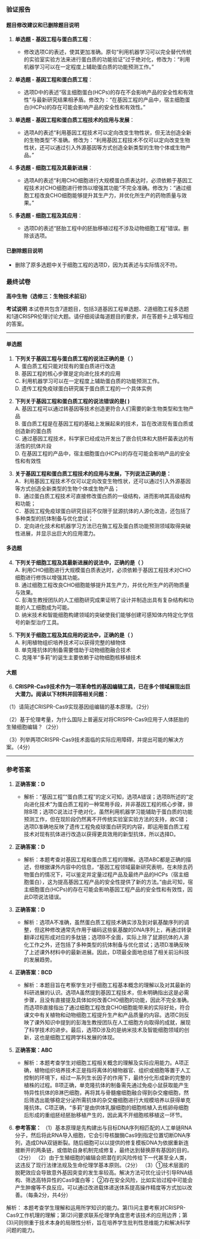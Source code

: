 ### 验证报告

#### 题目修改建议和已删除题目说明

1. **单选题 - 基因工程与蛋白质工程**：
   - 修改选项C的表述，使其更加准确。原句“利用机器学习可以完全替代传统的实验室实验方法来进行蛋白质的功能验证”过于绝对化，修改为：“利用机器学习可以在一定程度上辅助蛋白质的功能预测工作。”

2. **单选题 - 基因工程和蛋白质工程**：
   - 选项D中的表述“宿主细胞蛋白(HCPs)的存在不会影响产品的安全性和有效性”与最新研究结果相矛盾。修改为：“在基因工程的产品中，宿主细胞蛋白(HCPs)的存在可能会影响产品的安全性和有效性。”

3. **单选题 - 基因工程和蛋白质工程技术的应用与发展**：
   - 选项A的表述“利用基因工程技术可以定向改变生物性状，但无法创造全新的生物类型”不准确。修改为：“利用基因工程技术不仅可以定向改变生物性状，还可以通过引入外源基因等方式创造全新类型的生物个体或生物产品。”

4. **多选题 - 细胞工程及其最新进展**：
   - 选项A的表述“利用CHO细胞进行大规模蛋白质表达时，必须依赖于基因工程技术对CHO细胞进行修饰以增强其功能”不完全准确。修改为：“通过细胞工程改良CHO细胞能够提升其生产力，并优化所生产的药物质量与效果。”

5. **多选题 - 细胞工程及其应用**：
   - 选项D的表述“胚胎工程中的胚胎移植过程不涉及动物细胞工程”错误。删除该选项。

#### 已删除题目说明

- 删除了原多选题中关于细胞工程的选项D，因为其表述与实际情况不符。

### 最终试卷

**高中生物（选修三：生物技术前沿）**

**考试说明**
本试卷共包含7道题目，包括3道基因工程单选题、2道细胞工程多选题和1道CRISPR伦理讨论大题。请仔细阅读每道题目的要求，并在答题卡上填写相应的答案。

---

#### 单选题

1. **下列关于基因工程与蛋白质工程的说法正确的是（ ）**  
   A. 蛋白质工程只能对现有的蛋白质进行改造  
   B. 基因工程的核心步骤是定向进化技术的应用  
   C. 利用机器学习可以在一定程度上辅助蛋白质的功能预测工作。  
   D. 遗传工程免疫球蛋白研究属于蛋白质工程的一个具体实例

2. **下列关于基因工程和蛋白质工程的说法错误的是( )**  
   A. 基因工程可以通过转基因等技术创造更符合人们需要的新生物类型和生物产品  
   B. 蛋白质工程是在基因工程的基础上发展起来的技术，旨在改进现有蛋白质或创造新的蛋白质  
   C. 通过基因工程技术，科学家已经成功开发出了嵌合抗体和大肠杆菌表达的有活性的抗体片段  
   D. 在基因工程的产品中，宿主细胞蛋白(HCPs)的存在可能会影响产品的安全性和有效性

3. **关于基因工程和蛋白质工程技术的应用与发展，下列说法正确的是：**  
   A．利用基因工程技术不仅可以定向改变生物性状，还可以通过引入外源基因等方式创造全新类型的生物个体或生物产品；  
   B．通过蛋白质工程技术可直接修改蛋白质的一级结构，进而影响其高级结构和功能；  
   C．基因工程免疫球蛋白研究目前不仅限于鼠源抗体的人源化改造，还包括了多种类型的抗体制备与优化尝试；  
   D．定向进化技术和机器学习方法已在酶工程及蛋白质功能预测领域取得突破性进展，并显示出巨大的应用潜力。

#### 多选题

4. **下列关于细胞工程及其最新进展的说法中，正确的是（ ）**  
   A. 利用CHO细胞进行大规模蛋白质表达时，必须依赖于基因工程技术对CHO细胞进行修饰以增强其功能。  
   B. 通过细胞工程改良CHO细胞能够提升其生产力，并优化所生产的药物质量与效果。  
   C. 彭海生教授团队的人工细胞研究成果证明了设计并制造出具有复杂结构和功能的人工细胞成为可能。  
   D. 纳米技术和智能细胞构建领域的突破使我们能够创建可感知体内特定化学信号的新型治疗工具。

5. **下列关于细胞工程及其应用的说法中，正确的是（ ）**  
   A. 利用植物组织培养技术可以获得完整的植物体  
   B. 单克隆抗体的制备需要借助于动物细胞融合技术  
   C. 克隆羊“多莉”的诞生主要依赖于动物细胞核移植技术

#### 大题

6. **CRISPR-Cas9技术作为一项革命性的基因编辑工具，已在多个领域展现出巨大潜力。阅读以下材料并回答相关问题：**

（1）请简述CRISPR-Cas9实现基因组编辑的基本原理。（2分）

（2）基于伦理考量，为什么国际上普遍反对将CRISPR-Cas9应用于人体胚胎的生殖细胞编辑？（2分）

（3）列举两项CRISPR-Cas9技术面临的实际应用障碍，并提出可能的解决方案。（4分）

---

### 参考答案

1. **正确答案：D**
   - 解析：“基因工程”“蛋白质工程”的定义可知，选项A错误；选项B所述的“定向进化技术”为蛋白质工程的一种常用手段，并非基因工程的核心步骤，排除B项；选项C说法过于绝对化，虽然利用机器学习能辅助于蛋白质的功能预测工作，但在现阶段仍然离不开传统实验室实验方法的支持，故C错；选项D准确地反映了遗传工程免疫球蛋白研究的内容，即运用蛋白质工程技术对现有抗体进行改造以获得更具效用的新型抗体，所以选择D。

2. **正确答案：D**
   - 解析：本题考查对基因工程和蛋白质工程的理解。选项ABC都是正确的描述，但根据课外内容中的信息，“基因工程领域最新研究表明，在未除去药物蛋白的情况下，可以鉴定并定量过程产品及最终产品的HCPs（宿主细胞蛋白），这为提高基因工程产品的安全性提供了新的方法。”由此可知，宿主细胞蛋白(HCPs)的存在可能会影响基因工程产品的安全性和有效性，因此D项说法错误。

3. **正确答案：D**
   - 解析：选项A不准确，虽然蛋白质工程技术确实涉及到对氨基酸序列的调整，但这种修改通常先作用于编码这些氨基酸的DNA序列上，再通过转录翻译过程形成对应的多肽链；选项B不全面，实际上除了鼠源抗体的人源化工作之外，还包括了多种类型的抗体制备与优化尝试；选项D准确反映了上述课外材料中的最新进展。因此，D项最全面地总结了相关前沿科技的发展趋势。

4. **正确答案：BCD**
   - 解析：本题目旨在考察学生对于细胞工程基本概念的理解以及对其最新的科研进展的认识。选项A虽然提到基因工程技术，但未明确指出这是必需步骤，且没有直接提及具体如何改善CHO细胞的功能，因此不完全准确。而选项B直接指出了通过细胞工程改良CHO细胞能带来的实际好处，符合课文中有关植物和动物细胞工程提升生产和产品质量的内容。选项C则反映了课外知识中提到的彭海生教授团队在人工细胞方向取得的成就，展现了科学技术的进步。最后，选项D涉及的是纳米技术及智能细胞领域的创新，这也是细胞工程跨学科发展的体现。

5. **正确答案：ABC**
   - 解析：本题考查学生对细胞工程相关概念的理解及实际应用能力。A项正确，植物组织培养技术正是指将离体的植物器官、组织或细胞等置于人工控制的环境下，经过一系列生长因子的作用下，最终分化形成新的完整的植株的过程。B项正确，单克隆抗体的制备需先通过免疫小鼠获取能产生特异性抗体的B淋巴细胞，再将其与骨髓瘤细胞融合得到杂交瘤细胞，然后筛选出能够稳定分泌所需抗体的杂交瘤细胞进行大规模培养以获得单克隆抗体。C项正确，“多莉”是由供体乳腺细胞的细胞核植入去核卵母细胞后形成的重组胚经胚胎移植产生的，因此离不开细胞核移植这一环节。

6. **参考答案：**
   （1）基本原理是先构建出与目标DNA序列相匹配的人工单链RNA分子，然后将此RNA导入细胞，它会引导核酸酶Cas9到指定位置切断DNA序列，造成DNA双链断裂。随后细胞可以以提供的修复模板DNA为依据重新连接断开的两条链，或借助自身机制完成修复，最终达到替换原有基因的目的。（2分）
   （2）由于生殖细胞的编辑会把潜在的风险传给下一代甚至全人类，这违反了现行法律法规及生命伦理学基本原则。（2分）
   （3）①技术层面的脱靶效应会导致意外基因突变的发生率较高。解决方法可优化设计引导RNA结构、筛选高特异性的Cas9蛋白等；
      ②存在安全风险，比如实验过程中可能会产生肿瘤等不良反应。可以通过改进载体递送体系提高操作精度等方式加以改善。（每条2分，共4分）

解析：
本题考查学生理解和运用所学知识的能力。第(1)问主要考察对CRISPR-Cas9工作机理的理解；第(2)问要求联系伦理学角度思考该技术的应用边界；第(3)问则侧重于技术本身的局限性分析，旨在培养学生批判性思维能力和解决科学问题的能力。